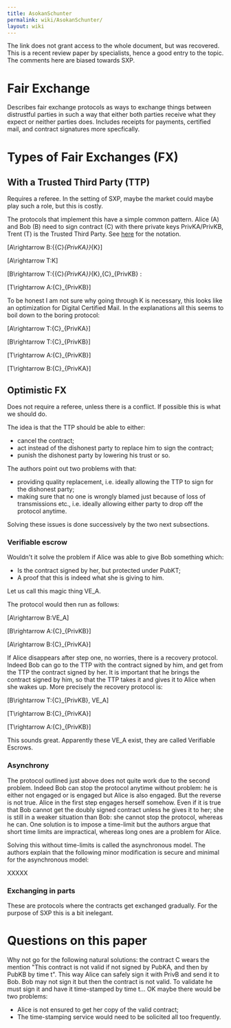 ```yaml
---
title: AsokanSchunter
permalink: wiki/AsokanSchunter/
layout: wiki
---
```


The link does not grant access to the whole document, but was recovered.
This is a recent review paper by specialists, hence a good entry to the
topic. The comments here are biased towards SXP.

Fair Exchange
=============

Describes fair exchange protocols as ways to exchange things between
distrustful parties in such a way that either both parties receive what
they expect or neither parties does. Includes receipts for payments,
certified mail, and contract signatures more specfically.

Types of Fair Exchanges (FX)
============================

With a Trusted Third Party (TTP)
--------------------------------

Requires a referee. In the setting of SXP, maybe the market could maybe
play such a role, but this is costly.

The protocols that implement this have a simple common pattern. Alice
(A) and Bob (B) need to sign contract (C) with there private keys
PrivKA/PrivKB, Trent (T) is the Trusted Third Party. See
[here](http://en.wikipedia.org/wiki/Security_protocol_notation) for the
notation.

\[A\rightarrow B:\{\{C\}_{PrivKA}\}_{K}\]

\[A\rightarrow T:K\]

\[B\rightarrow T:\{\{C\}_{PrivKA}\}_{K},\{C\}_{PrivKB}
:<math>T\rightarrow B:K\]

\[T\rightarrow A:\{C\}_{PrivKB}\]

To be honest I am not sure why going through K is necessary, this looks
like an optimization for Digital Certified Mail. In the explanations all
this seems to boil down to the boring protocol:

\[A\rightarrow T:\{C\}_{PrivKA}\]

\[B\rightarrow T:\{C\}_{PrivKB}\]

\[T\rightarrow A:\{C\}_{PrivKB}\]

\[T\rightarrow B:\{C\}_{PrivKA}\]

Optimistic FX
-------------

Does not require a referee, unless there is a conflict. If possible this
is what we should do.

The idea is that the TTP should be able to either:

-   cancel the contract;
-   act instead of the dishonest party to replace him to sign the
    contract;
-   punish the dishonest party by lowering his trust or so.

The authors point out two problems with that:

-   providing quality replacement, i.e. ideally allowing the TTP to sign
    for the dishonest party;
-   making sure that no one is wrongly blamed just because of loss of
    transmissions etc., i.e. ideally allowing either party to drop off
    the protocol anytime.

Solving these issues is done successively by the two next subsections.

### Verifiable escrow

Wouldn't it solve the problem if Alice was able to give Bob something
which:

-   Is the contract signed by her, but protected under PubKT;
-   A proof that this is indeed what she is giving to him.

Let us call this magic thing VE\_A.

The protocol would then run as follows:

\[A\rightarrow B:VE_A\]

\[B\rightarrow A:\{C\}_{PrivKB}\]

\[A\rightarrow B:\{C\}_{PrivKA}\]

If Alice disappears after step one, no worries, there is a recovery
protocol. Indeed Bob can go to the TTP with the contract signed by him,
and get from the TTP the contract signed by her. It is important that he
brings the contract signed by him, so that the TTP takes it and gives it
to Alice when she wakes up. More precisely the recovery protocol is:

\[B\rightarrow T:\{C\}_{PrivKB}, VE_A\]

\[T\rightarrow B:\{C\}_{PrivKA}\]

\[T\rightarrow A:\{C\}_{PrivKB}\]

This sounds great. Apparently these VE\_A exist, they are called
Verifiable Escrows.

### Asynchrony

The protocol outlined just above does not quite work due to the second
problem. Indeed Bob can stop the protocol anytime without problem: he is
either not engaged or is engaged but Alice is also engaged. But the
reverse is not true. Alice in the first step engages herself somehow.
Even if it is true that Bob cannot get the doubly signed contract unless
he gives it to her; she is still in a weaker situation than Bob: she
cannot stop the protocol, whereas he can. One solution is to impose a
time-limit but the authors argue that short time limits are impractical,
whereas long ones are a problem for Alice.

Solving this without time-limits is called the asynchronous model. The
authors explain that the following minor modification is secure and
minimal for the asynchronous model:

XXXXX

### Exchanging in parts

These are protocols where the contracts get exchanged gradually. For the
purpose of SXP this is a bit inelegant.

Questions on this paper
=======================

Why not go for the following natural solutions: the contract C wears the
mention "This contract is not valid if not signed by PubKA, and then by
PubKB by time t". This way Alice can safely sign it with PrivB and send
it to Bob. Bob may not sign it but then the contract is not valid. To
validate he must sign it and have it time-stamped by time t... OK maybe
there would be two problems:

-   Alice is not ensured to get her copy of the valid contract;
-   The time-stamping service would need to be solicited all
    too frequently.

